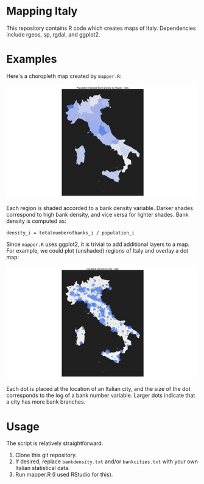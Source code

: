 # Mapping Italy
This repository contains R code which creates maps of Italy. Dependencies include rgeos, sp, rgdal, and ggplot2. 

# Examples
Here's a choropleth map created by `mapper.R`:

![Population-Adjusted Bank Density by Region - Italy](https://github.com/NoahZinsmeister/mapping_italy/blob/master/sample_map1.png)

Each region is shaded accorded to a bank density variable. Darker shades correspond to high bank density, and vice versa for lighter shades. Bank density is computed as:
```
density_i = totalnumberofbanks_i / population_i
```

Since `mapper.R` uses ggplot2, it is trivial to add additional layers to a map. For example, we could plot (unshaded) regions of Italy and overlay a dot map:

![Population-Adjusted Bank Density by Region - Italy](https://github.com/NoahZinsmeister/mapping_italy/blob/master/sample_map2.png)

Each dot is placed at the location of an Italian city, and the size of the dot corresponds to the log of a bank number variable. Larger dots indicate that a city has more bank branches.

# Usage
The script is relatively straightforward.

1. Clone this git repository.
2. If desired, replace `bankdensity.txt` and/or `bankcities.txt` with your own Italian statistical data.
3. Run mapper.R (I used RStudio for this).